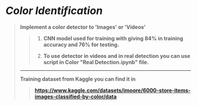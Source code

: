 # ***Color Identification***
> **Implement a color detector to 'Images' or 'Videos'**
>> 1. **CNN model used for training with giving 84% in training accuracy and 76% for testing.**
>> 
>> 2. **To use detector in videos and in real detection you can use script in Color "Real Detection.ipynb" file.**
>
> ------
> 
> **Training dataset from Kaggle you can find it in**
>>**https://www.kaggle.com/datasets/imoore/6000-store-items-images-classified-by-color/data**
